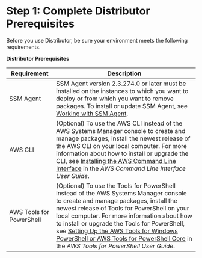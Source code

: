 # Step 1: Complete Distributor Prerequisites<a name="distributor-prerequisites"></a>

Before you use Distributor, be sure your environment meets the following requirements\.


**Distributor Prerequisites**  

| Requirement | Description | 
| --- | --- | 
|  SSM Agent  |  SSM Agent version 2\.3\.274\.0 or later must be installed on the instances to which you want to deploy or from which you want to remove packages\. To install or update SSM Agent, see [Working with SSM Agent](ssm-agent.md)\.  | 
|  AWS CLI  |  \(Optional\) To use the AWS CLI instead of the AWS Systems Manager console to create and manage packages, install the newest release of the AWS CLI on your local computer\. For more information about how to install or upgrade the CLI, see [Installing the AWS Command Line Interface](https://docs.aws.amazon.com/cli/latest/userguide/installing.html) in the *AWS Command Line Interface User Guide*\.  | 
|  AWS Tools for PowerShell  |  \(Optional\) To use the Tools for PowerShell instead of the AWS Systems Manager console to create and manage packages, install the newest release of Tools for PowerShell on your local computer\. For more information about how to install or upgrade the Tools for PowerShell, see [Setting Up the AWS Tools for Windows PowerShell or AWS Tools for PowerShell Core](https://docs.aws.amazon.com/powershell/latest/userguide/pstools-getting-set-up.html) in the *AWS Tools for PowerShell User Guide*\.  | 